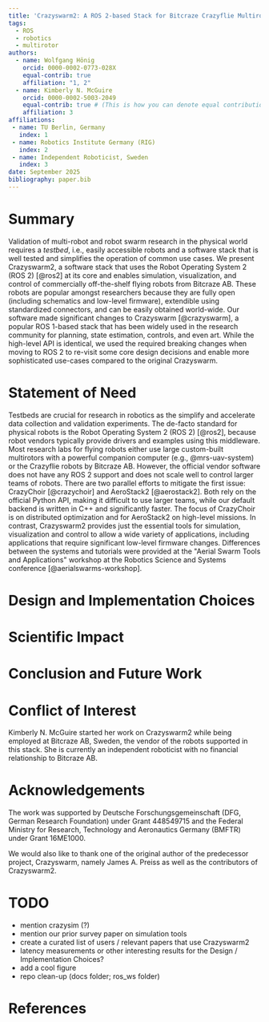 ```yaml
---
title: 'Crazyswarm2: A ROS 2-based Stack for Bitcraze Crazyflie Multirotor Robots'
tags:
  - ROS
  - robotics
  - multirotor
authors:
  - name: Wolfgang Hönig
    orcid: 0000-0002-0773-028X
    equal-contrib: true
    affiliation: "1, 2"
  - name: Kimberly N. McGuire 
    orcid: 0000-0002-5003-2049
    equal-contrib: true # (This is how you can denote equal contributions between multiple authors)
    affiliation: 3
affiliations:
 - name: TU Berlin, Germany
   index: 1
 - name: Robotics Institute Germany (RIG)
   index: 2
 - name: Independent Roboticist, Sweden
   index: 3
date: September 2025
bibliography: paper.bib
---
```


<!-- Compile using:

docker run --rm --volume $PWD:/data --user $(id -u):$(id -g) --env JOURNAL=joss openjournals/inara
-->

<!-- Relevant JOSS example papers:

- https://joss.theoj.org/papers/10.21105/joss.07481
- https://joss.theoj.org/papers/10.21105/joss.07473
- https://joss.theoj.org/papers/10.21105/joss.06771
- https://joss.theoj.org/papers/10.21105/joss.05647
-->

# Summary

Validation of multi-robot and robot swarm research in the physical world requires a *testbed*, i.e., easily accessible robots and a software stack that is well tested and simplifies the operation of common use cases.
We present Crazyswarm2, a software stack that uses the Robot Operating System 2 (ROS 2) [@ros2] at its core and enables simulation, visualization, and control of commercially off-the-shelf flying robots from Bitcraze AB.
These robots are popular amongst researchers because they are fully open (including schematics and low-level firmware), extendible using standardized connectors, and can be easily obtained world-wide.
Our software made significant changes to Crazyswarm [@crazyswarm], a popular ROS 1-based stack that has been widely used in the research community for planning, state estimation, controls, and even art.
While the high-level API is identical, we used the required breaking changes when moving to ROS 2 to re-visit some core design decisions and enable more sophisticated use-cases compared to the original Crazyswarm.

# Statement of Need

Testbeds are crucial for research in robotics as the simplify and accelerate data collection and validation experiments.
The de-facto standard for physical robots is the Robot Operating System 2 (ROS 2) [@ros2], because robot vendors typically provide drivers and examples using this middleware. 
Most research labs for flying robots either use large custom-built multirotors with a powerful companion computer (e.g., @mrs-uav-system) or the Crazyflie robots by Bitcraze AB.
However, the official vendor software does not have any ROS 2 support and does not scale well to control larger teams of robots.
There are two parallel efforts to mitigate the first issue: CrazyChoir [@crazychoir] and AeroStack2 [@aerostack2]. Both rely on the official Python API, making it difficult to use larger teams, while our default backend is written in C++ and significantly faster. The focus of CrazyChoir is on distributed optimization and for AeroStack2 on high-level missions. In contrast, Crazyswarm2 provides just the essential tools for simulation, visualization and control to allow a wide variety of applications, including applications that require significant low-level firmware changes. Differences between the systems and tutorials were provided at the "Aerial Swarm Tools and Applications" workshop at the Robotics Science and Systems conference [@aerialswarms-workshop].

# Design and Implementation Choices

<!-- optional, but might be interesting and is something that the RobotDART paper has -->

# Scientific Impact

<!-- optional, perhaps better suited to integrate into the statement of need? Essentially, we want to already list "users" here -->

# Conclusion and Future Work

# Conflict of Interest

Kimberly N. McGuire started her work on Crazyswarm2 while being employed at Bitcraze AB, Sweden, the vendor of the robots supported in this stack. She is currently an independent roboticist with no financial relationship to Bitcraze AB.

# Acknowledgements

The work was supported by Deutsche Forschungsgemeinschaft (DFG, German Research Foundation) under Grant 448549715 and the Federal Ministry for Research, Technology and Aeronautics Germany (BMFTR) under Grant 16ME1000.

We would also like to thank one of the original author of the predecessor project, Crazyswarm, namely James A. Preiss as well as the contributors of Crazyswarm2.

# TODO

- mention crazysim (?)
- mention our prior survey paper on simulation tools
- create a curated list of users / relevant papers that use Crazyswarm2
- latency measurements or other interesting results for the Design / Implementation Choices?
- add a cool figure
- repo clean-up (docs folder; ros_ws folder)

# References